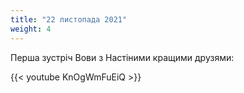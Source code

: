```yaml
---
title: "22 листопада 2021"
weight: 4
---
```

Перша зустріч Вови з Настіними кращими друзями:

{{< youtube KnOgWmFuEiQ  >}}